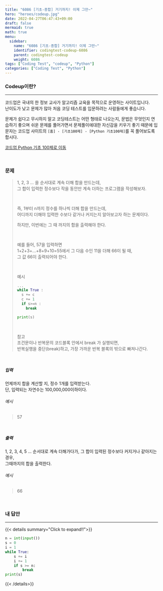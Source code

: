 ```yaml
---
title: "6086 [기초-종합] 거기까지! 이제 그만~"
hero: "heroes/codeup.jpg"
date: 2022-04-27T06:47:43+09:00 
draft: false
mermaid: true
math: true
menu:
  sidebar:
    name: "6086 [기초-종합] 거기까지! 이제 그만~"
    identifier: codingtest-codeup-6086
    parent: codingtest-codeup
    weight: 6086
tags: ["Coding Test", "codeup", "Python"]
categories: ["Coding Test", "Python"]
---
```


### Codeup이란?
---
코드업은 국내의 한 정보 교사가 알고리즘 교육을 목적으로 운영하는 사이트입니다.\
난이도가 낮고 문제가 많아 처음 코딩 테스트를 입문하려는 사람들에게 좋습니다.

문제가 쉽다고 무시하지 말고 코딩테스트는 어떤 형태로 나오는지, 문법은 무엇인지 연습하기 좋으며 쉬운 문제를 풀어가면서 문제풀이에대한 자신감을 키우기 좋기 때문에 입문자는 코드업 사이트의 `[홈] - [기초100제] - [Python 기초100제]`를 꼭 풀어보도록 합시다.

[코드업 Python 기초 100제로 이동](https://codeup.kr/problemsetsol.php?psid=33)


&nbsp;

### 문제
> 1, 2, 3 ... 을 순서대로 계속 더해 합을 만드는데,\
> 그 합이 입력한 정수보다 작을 동안만 계속 더하는 프로그램을 작성해보자.
> 
> &nbsp;
> 
> 즉, 1부터 n까지 정수를 하나씩 더해 합을 만드는데,\
> 어디까지 더해야 입력한 수보다 같거나 커지는지 알아보고자 하는 문제이다.
> 
> 하지만, 이번에는 그 때 까지의 합을 출력해야 한다.
> 
> &nbsp;
> 
> 예를 들어, 57을 입력하면\
> 1+2+3+...+8+9+10=55에서 그 다음 수인 11을 더해 66이 될 때,\
> 그 값 66이 출력되어야 한다.
> 
> &nbsp;
> 
> 예시
> ```python
> ...
> while True :
>   s += c
>   c += 1
>   if s>=n :
>     break
> 
> print(s)
> ```
> 
> &nbsp;
> 
> 참고\
> 조건문이나 반복문의 코드블록 안에서 break 가 실행되면,\
> 반복실행을 중단(break)하고, 가장 가까운 반복 블록의 밖으로 빠져나간다.

&nbsp;

##### 입력
언제까지 합을 계산할 지, 정수 1개를 입력받는다.\
단, 입력되는 자연수는 100,000,000이하이다.
###### 예시
> 57

&nbsp;

##### 출력
1, 2, 3, 4, 5 ... 순서대로 계속 더해가다가, 그 합이 입력된 정수보다 커지거나 같아지는 경우,\
그때까지의 합을 출력한다.
###### 예시
> 66

&nbsp;

### 내 답안
---
{{< details summary="Click to expand!!">}}
```python
n = int(input())
s = 0
i = 1
while True:
    s += i
    i += 1
    if s >= n:
        break
print(s)
```
{{< /details>}}